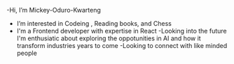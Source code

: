  -Hi, I’m Mickey-Oduro-Kwarteng
- I’m interested in Codeing , Reading books, and Chess
- I'm a Frontend developer with expertise in React
-Looking into the future I'm enthusiatic about exploring the oppotunities in AI and how it transform industries years to come
-Looking to connect with like minded people
